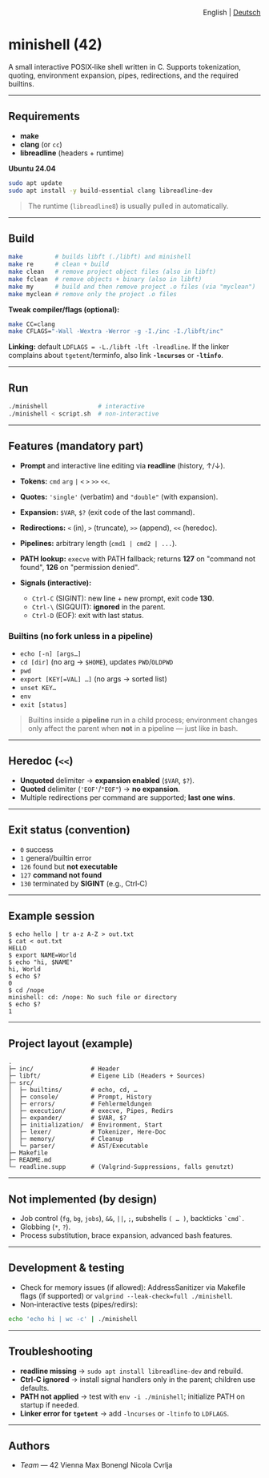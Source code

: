 <p align="right">English | <a href="README.de.md">Deutsch</a></p>

# minishell (42)

A small interactive POSIX‑like shell written in C. Supports tokenization, quoting, environment expansion, pipes, redirections, and the required builtins.

---

## Requirements

* **make**
* **clang** (or `cc`)
* **libreadline** (headers + runtime)

**Ubuntu 24.04**

```bash
sudo apt update
sudo apt install -y build-essential clang libreadline-dev
```

> The runtime (`libreadline8`) is usually pulled in automatically.

---

## Build

```bash
make         # builds libft (./libft) and minishell
make re      # clean + build
make clean   # remove project object files (also in libft)
make fclean  # remove objects + binary (also in libft)
make my      # build and then remove project .o files (via "myclean")
make myclean # remove only the project .o files
```

**Tweak compiler/flags (optional):**

```bash
make CC=clang
make CFLAGS="-Wall -Wextra -Werror -g -I./inc -I./libft/inc"
```

**Linking:** default `LDFLAGS = -L./libft -lft -lreadline`. If the linker complains about `tgetent`/terminfo, also link **`-lncurses`** or **`-ltinfo`**.

---

## Run

```bash
./minishell              # interactive
./minishell < script.sh  # non-interactive
```

---

## Features (mandatory part)

* **Prompt** and interactive line editing via **readline** (history, ↑/↓).
* **Tokens:** `cmd` `arg` `|` `<` `>` `>>` `<<`.
* **Quotes:** `'single'` (verbatim) and `"double"` (with expansion).
* **Expansion:** `$VAR`, `$?` (exit code of the last command).
* **Redirections:** `<` (in), `>` (truncate), `>>` (append), `<<` (heredoc).
* **Pipelines:** arbitrary length (`cmd1 | cmd2 | ...`).
* **PATH lookup:** `execve` with PATH fallback; returns **127** on "command not found", **126** on "permission denied".
* **Signals (interactive):**

  * `Ctrl-C` (SIGINT): new line + new prompt, exit code **130**.
  * `Ctrl-\` (SIGQUIT): **ignored** in the parent.
  * `Ctrl-D` (EOF): exit with last status.

### Builtins (no fork unless in a pipeline)

* `echo [-n] [args…]`
* `cd [dir]` (no arg → `$HOME`), updates `PWD`/`OLDPWD`
* `pwd`
* `export [KEY[=VAL] …]` (no args → sorted list)
* `unset KEY…`
* `env`
* `exit [status]`

> Builtins inside a **pipeline** run in a child process; environment changes only affect the parent when **not** in a pipeline — just like in bash.

---

## Heredoc (`<<`)

* **Unquoted** delimiter → **expansion enabled** (`$VAR`, `$?`).
* **Quoted** delimiter (`'EOF'`/`"EOF"`) → **no expansion**.
* Multiple redirections per command are supported; **last one wins**.

---

## Exit status (convention)

* `0`   success
* `1`   general/builtin error
* `126` found but **not executable**
* `127` **command not found**
* `130` terminated by **SIGINT** (e.g., Ctrl‑C)

---

## Example session

```console
$ echo hello | tr a-z A-Z > out.txt
$ cat < out.txt
HELLO
$ export NAME=World
$ echo "hi, $NAME"
hi, World
$ echo $?
0
$ cd /nope
minishell: cd: /nope: No such file or directory
$ echo $?
1
```

---

## Project layout (example)

```
.
├─ inc/                # Header
├─ libft/              # Eigene Lib (Headers + Sources)
├─ src/
│  ├─ builtins/        # echo, cd, …
│  ├─ console/         # Prompt, History
│  ├─ errors/          # Fehlermeldungen
│  ├─ execution/       # execve, Pipes, Redirs
│  ├─ expander/        # $VAR, $?
│  ├─ initialization/  # Environment, Start
│  ├─ lexer/           # Tokenizer, Here-Doc
│  ├─ memory/          # Cleanup
│  └─ parser/          # AST/Executable
├─ Makefile
├─ README.md
└─ readline.supp       # (Valgrind-Suppressions, falls genutzt)

```

---

## Not implemented (by design)

* Job control (`fg`, `bg`, `jobs`), `&&`, `||`, `;`, subshells `( … )`, backticks `` `cmd` ``.
* Globbing (`*`, `?`).
* Process substitution, brace expansion, advanced bash features.

---

## Development & testing

* Check for memory issues (if allowed): AddressSanitizer via Makefile flags (if supported) or `valgrind --leak-check=full ./minishell`.
* Non‑interactive tests (pipes/redirs):

```bash
echo 'echo hi | wc -c' | ./minishell
```

---

## Troubleshooting

* **readline missing** → `sudo apt install libreadline-dev` and rebuild.
* **Ctrl‑C ignored** → install signal handlers only in the parent; children use defaults.
* **PATH not applied** → test with `env -i ./minishell`; initialize PATH on startup if needed.
* **Linker error for `tgetent`** → add `-lncurses` or `-ltinfo` to `LDFLAGS`.

---

## Authors

* *Team <maxikola>* — 42 Vienna
  Max Bonengl
  Nicola Cvrlja
